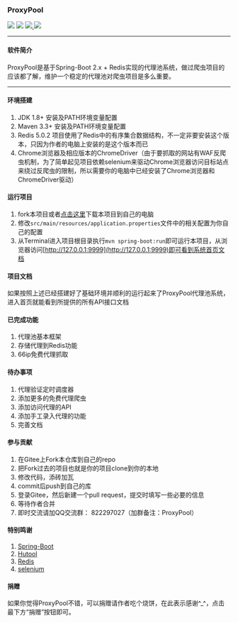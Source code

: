 ### ProxyPool

<p align="left">
    <a>
    	<img src="https://img.shields.io/badge/JDK-1.8+-brightgreen.svg" >
    	<img src="https://img.shields.io/badge/SpringBoot-2.x-green.svg" >
    </a>
	<a href="https://gitee.com/jsbd/ProxyPool/repository/archive/master.zip">
		<img src="https://img.shields.io/badge/version-1.0.0-green.svg" >
	</a>
	<a href="https://gitee.com/jsbd/ProxyPool/LICENSE">
		<img src="http://img.shields.io/:license-MIT-blue.svg" >
	</a>
</p>


-------------------------------------------------------------------------------

#### 软件简介

ProxyPool是基于Spring-Boot 2.x + Redis实现的代理池系统，做过爬虫项目的应该都了解，维护一个稳定的代理池对爬虫项目是多么重要。



-------------------------------------------------------------------------------



#### 环境搭建

1. JDK 1.8+ 安装及PATH环境变量配置
2. Maven 3.3+ 安装及PATH环境变量配置
3. Redis 5.0.2 项目使用了Redis中的有序集合数据结构，不一定非要安装这个版本，只因为作者的电脑上安装的是这个版本而已
4. Chrome浏览器及相应版本的ChromeDriver（由于要抓取的网站有WAF反爬虫机制，为了简单起见项目依赖selenium来驱动Chrome浏览器访问目标站点来绕过反爬虫的限制，所以需要你的电脑中已经安装了Chrome浏览器和ChromeDriver驱动）



#### 运行项目

1. fork本项目或者[点击这里](https://gitee.com/jsbd/ProxyPool/repository/archive/master.zip)下载本项目到自己的电脑 
2. 修改`src/main/resources/application.properties`文件中的相关配置为你自己的配置
3. 从Terminal进入项目根目录执行`mvn spring-boot:run`即可运行本项目，从浏览器访问[http://127.0.0.1:9999](http://127.0.0.1:9999)即可看到系统首页文档



#### 项目文档

如果按照上述已经搭建好了基础环境并顺利的运行起来了ProxyPool代理池系统，进入首页就能看到所提供的所有API接口文档



#### 已完成功能

1. 代理池基本框架
2. 存储代理到Redis功能
3. 66ip免费代理抓取



#### 待办事项

1. 代理验证定时调度器
2. 添加更多的免费代理爬虫
3. 添加访问代理的API
4. 添加手工录入代理的功能
5. 完善文档



#### 参与贡献

1. 在Gitee上Fork本仓库到自己的repo
2. 把Fork过去的项目也就是你的项目clone到你的本地
3. 修改代码，添砖加瓦
4. commit后push到自己的库
5. 登录Gitee，然后新建一个pull request，提交时填写一些必要的信息
6. 等待作者合并
7. 即时交流请加QQ交流群： 822297027（加群备注：ProxyPool） 



#### 特别鸣谢

1. [Spring-Boot](https://spring.io/projects/spring-boot)
2. [Hutool](https://gitee.com/loolly/hutool)
3. [Redis](https://redis.io/)
4. [selenium](https://github.com/SeleniumHQ/selenium)



#### 捐赠

如果你觉得ProxyPool不错，可以捐赠请作者吃个烧饼，在此表示感谢^_^，点击最下方“捐赠”按钮即可。